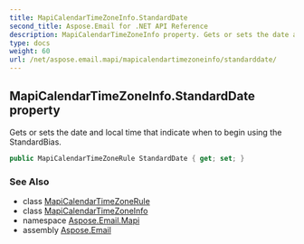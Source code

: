 ```yaml
---
title: MapiCalendarTimeZoneInfo.StandardDate
second_title: Aspose.Email for .NET API Reference
description: MapiCalendarTimeZoneInfo property. Gets or sets the date and local time that indicate when to begin using the StandardBias
type: docs
weight: 60
url: /net/aspose.email.mapi/mapicalendartimezoneinfo/standarddate/
---
```

## MapiCalendarTimeZoneInfo.StandardDate property

Gets or sets the date and local time that indicate when to begin using the StandardBias.

```csharp
public MapiCalendarTimeZoneRule StandardDate { get; set; }
```

### See Also

* class [MapiCalendarTimeZoneRule](../../mapicalendartimezonerule/)
* class [MapiCalendarTimeZoneInfo](../)
* namespace [Aspose.Email.Mapi](../../mapicalendartimezoneinfo/)
* assembly [Aspose.Email](../../../)


